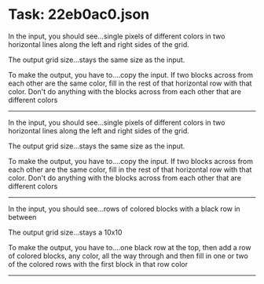 # Task: 22eb0ac0.json

In the input, you should see...single pixels of different colors in two horizontal lines along the left and right sides of the grid.

The output grid size...stays the same size as the input.

To make the output, you have to....copy the input. If two blocks across from each other are the same color, fill in the rest of that horizontal row with that color. Don't do anything with the blocks across from each other that are different colors

---

In the input, you should see...single pixels of different colors in two horizontal lines along the left and right sides of the grid.

The output grid size...stays the same size as the input.

To make the output, you have to....copy the input. If two blocks across from each other are the same color, fill in the rest of that horizontal row with that color. Don't do anything with the blocks across from each other that are different colors

---

In the input, you should see...rows of colored blocks with a black row in between

The output grid size...stays a 10x10

To make the output, you have to....one black row at the top, then add a row of colored blocks, any color, all the way through and then fill in one or two of the colored rows with the first block in that row color

---

